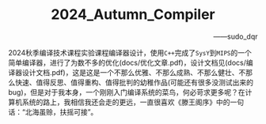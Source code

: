 # <div align="center">2024_Autumn_Compiler</div>

<div align = "right">——sudo_dqr</div>

​	2024秋季编译技术课程实验课程编译器设计，使用`C++`完成了`SysY`到`MIPS`的一个简单编译器，进行了为数不多的优化(docs/优化文章.pdf)，设计文档见(docs/编译器设计文档.pdf)，这是这是一个不那么优雅、不那么成熟、不那么健壮、不那么快速、值得反思、值得重构、值得批判的幼稚作品(可能还有很多没测试出来的bug)，但是对于我本身，一个刚刚入门编译系统的菜鸟，何必苛求更多呢？在计算机系统的路上，我相信我还会走的更远，一直很喜欢《滕王阁序》中的一句话：“北海虽赊，扶摇可接”。